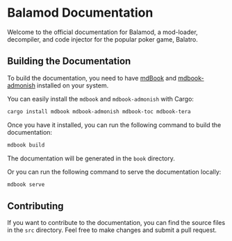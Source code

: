 # Balamod Documentation

Welcome to the official documentation for Balamod, a mod-loader, decompiler, and code injector for the popular poker game, Balatro.

## Building the Documentation

To build the documentation, you need to have [mdBook](https://rust-lang.github.io/mdBook/index.html) and [mdbook-admonish](https://github.com/tommilligan/mdbook-admonish/) installed on your system. 

You can easily install the `mdbook` and `mdbook-admonish` with Cargo:

```bash
cargo install mdbook mdbook-admonish mdbook-toc mdbook-tera
```

Once you have it installed, you can run the following command to build the documentation:

```bash
mdbook build
```

The documentation will be generated in the `book` directory.

Or you can run the following command to serve the documentation locally:

```bash
mdbook serve
```

## Contributing

If you want to contribute to the documentation, you can find the source files in the `src` directory. Feel free to make changes and submit a pull request.
